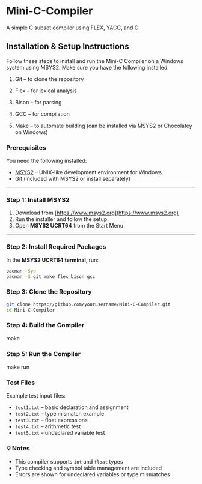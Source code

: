 # Mini-C-Compiler
A simple C subset compiler using FLEX, YACC, and C


##  Installation & Setup Instructions

Follow these steps to install and run the Mini-C Compiler on a Windows system using MSYS2.
Make sure you have the following installed:

1. Git – to clone the repository

2. Flex – for lexical analysis

3. Bison – for parsing

4. GCC – for compilation

5. Make – to automate building (can be installed via MSYS2 or Chocolatey on Windows)

### Prerequisites

You need the following installed:
- [MSYS2](https://www.msys2.org/) – UNIX-like development environment for Windows
- Git (included with MSYS2 or install separately)

---

### Step 1: Install MSYS2

1. Download from [https://www.msys2.org](https://www.msys2.org)
2. Run the installer and follow the setup
3. Open **MSYS2 UCRT64** from the Start Menu

---

### Step 2: Install Required Packages

In the **MSYS2 UCRT64 terminal**, run:

```bash
pacman -Syu
pacman -S git make flex bison gcc
```

### Step 3: Clone the Repository

```bash
git clone https://github.com/yourusername/Mini-C-Compiler.git
cd Mini-C-Compiler
```

### Step 4: Build the Compiler

make


### Step 5: Run the Compiler

make run


### Test Files

Example test input files:
* `test1.txt` – basic declaration and assignment
* `test2.txt` – type mismatch example
* `test3.txt` – float expressions
* `test4.txt` – arithmetic test
* `test5.txt` – undeclared variable test

### 💡 Notes

* This compiler supports `int` and `float` types
* Type checking and symbol table management are included
* Errors are shown for undeclared variables or type mismatches
